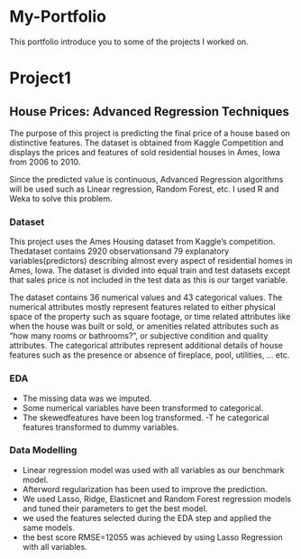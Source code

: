 # My-Portfolio
This portfolio introduce you to some of the projects I worked on.

# Project1
## House Prices: Advanced Regression Techniques

 The purpose of this project is predicting the final price of a house based on distinctive features. The dataset is obtained from Kaggle Competition and displays the prices and features of sold residential houses in Ames, Iowa from 2006 to 2010.
 
 Since the predicted value is continuous, Advanced Regression algorithms will be used such as Linear regression, Random Forest, etc. I used R and Weka  to solve this problem.

### Dataset
This project uses the Ames Housing dataset from Kaggle’s competition. Thedataset contains 2920 observationsand 79 explanatory variables(predictors) describing almost every aspect of residential homes in Ames, Iowa. The dataset is divided into equal train and test datasets except that sales price is not included in the test data as this is our target variable.

The dataset contains 36 numerical values and 43 categorical values. The numerical attributes mostly represent features related to either physical space of the property such as square footage, or time related attributes like when the house was built or sold, or amenities related attributes such as “how many rooms or bathrooms?”, or subjective condition and quality attributes. The categorical attributes represent additional details of house features such as the presence or absence of fireplace, pool, utilities, ... etc.

### EDA
- The missing data was we imputed. 
- Some numerical variables have been transformed to categorical. 
- The skewedfeatures have been log transformed.
-T he categorical features transformed to dummy variables.
### Data Modelling
- Linear regression model was used with all variables as our benchmark model. 
- Afterword regularization has been used to improve the prediction. 
- We used Lasso, Ridge, Elasticnet and Random Forest regression models and tuned their parameters to get the best model. 
- we used the features selected during the EDA step and applied the same models. 
- the best score RMSE=12055 was achieved by using Lasso Regression with all variables.
